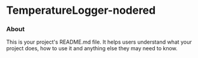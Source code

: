 TemperatureLogger-nodered
=========================

### About

This is your project's README.md file. It helps users understand what your
project does, how to use it and anything else they may need to know.